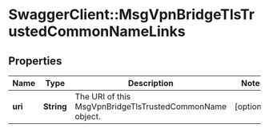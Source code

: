 # SwaggerClient::MsgVpnBridgeTlsTrustedCommonNameLinks

## Properties
Name | Type | Description | Notes
------------ | ------------- | ------------- | -------------
**uri** | **String** | The URI of this MsgVpnBridgeTlsTrustedCommonName object. | [optional] 


